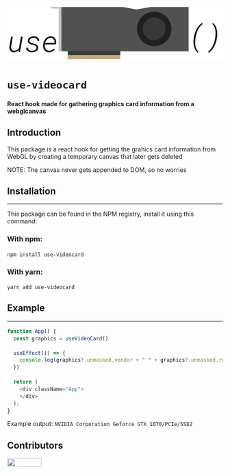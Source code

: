 ![](assets/logo.svg)

# `use-videocard`
#### React hook made for gathering graphics card information from a webglcanvas

## Introduction
This package is a react hook for getting the grahics card information from WebGL by creating a temporary canvas that later gets deleted

NOTE: The canvas never gets appended to DOM, so no worries

## Installation
---
This package can be found in the NPM registry, install it using this command:
### With npm:

`npm install use-videocard`

### With yarn:

`yarn add use-videocard`

## Example
---
```js
function App() {
  const graphics = useVideoCard()

  useEffect(() => {
    console.log(graphics?.unmasked.vendor + " " + graphics?.unmasked.renderer)
  })

  return (
    <div className="App">
    </div>
  );
}
```

Example output: `NVIDIA Corporation Geforce GTX 1070/PCIe/SSE2`

## Contributors
<a href="https://github.com/talentlessguy"><img style="height:auto;" alt="" src="https://avatars3.githubusercontent.com/u/35937217?s=460&amp;u=d8f2691645359f6499cd3ded31b22c202e08d00e&amp;v=4" width="80" height="80"><a/>